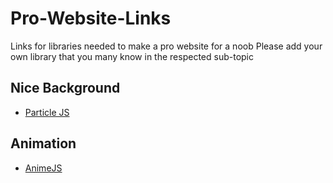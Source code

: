 # Pro-Website-Links
Links for libraries needed to make a pro website for a noob
Please add your own library that you many know in the respected sub-topic


## Nice Background

- [Particle JS](https://github.com/VincentGarreau/particles.js/)

## Animation

- [AnimeJS](https://github.com/juliangarnier/anime/)
